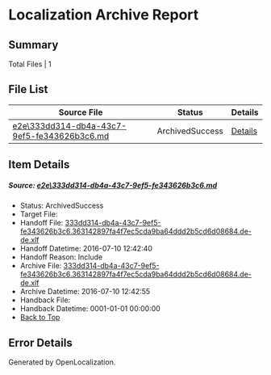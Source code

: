 # <a name='report-top'></a> Localization Archive Report

## Summary
 Total Files | 1

## File List
 Source File | Status | Details 
 ----------- | ------ | ------- 
 [e2e\333dd314-db4a-43c7-9ef5-fe343626b3c6.md](https://github.com/OpenLocalizationTestOrg/oltest/blob/9d4367e1719074efa8d1c919ca001cc768983422/e2e/333dd314-db4a-43c7-9ef5-fe343626b3c6.md) | ArchivedSuccess | [Details](#8de8da99c866bdc0dbea15d5fd3942ad8064f5721)

## Item Details
##### <a name='8de8da99c866bdc0dbea15d5fd3942ad8064f5721'></a> Source: [e2e\333dd314-db4a-43c7-9ef5-fe343626b3c6.md](https://github.com/OpenLocalizationTestOrg/oltest/blob/9d4367e1719074efa8d1c919ca001cc768983422/e2e/333dd314-db4a-43c7-9ef5-fe343626b3c6.md)
* Status: ArchivedSuccess
* Target File: 
* Handoff File: [333dd314-db4a-43c7-9ef5-fe343626b3c6.363142897fa4f7ec5cda9ba64ddd2b5cd6d08684.de-de.xlf](https://github.com/OpenLocalizationTestOrg/olhandoff-e2e/blob/9b6cde73c936a13ac218e3a7bdf2eb119fdddcd2/ol-handoff/OpenLocalizationTestOrg/oltest-dede-fly/ci/ht/333dd314-db4a-43c7-9ef5-fe343626b3c6.363142897fa4f7ec5cda9ba64ddd2b5cd6d08684.de-de.xlf)
* Handoff Datetime: 2016-07-10 12:42:40
* Handoff Reason: Include
* Archive File: [333dd314-db4a-43c7-9ef5-fe343626b3c6.363142897fa4f7ec5cda9ba64ddd2b5cd6d08684.de-de.xlf](https://github.com/OpenLocalizationTestOrg/olhandoff-e2e/blob/40919c8a3bf27b6dbd7a11d7579ae3636087d2c7/ol-archive/OpenLocalizationTestOrg/oltest-dede-fly/ci/ht/333dd314-db4a-43c7-9ef5-fe343626b3c6.363142897fa4f7ec5cda9ba64ddd2b5cd6d08684.de-de.xlf)
* Archive Datetime: 2016-07-10 12:42:55
* Handback File: 
* Handback Datetime: 0001-01-01 00:00:00
* [Back to Top](#report-top)


## Error Details

Generated by OpenLocalization.
